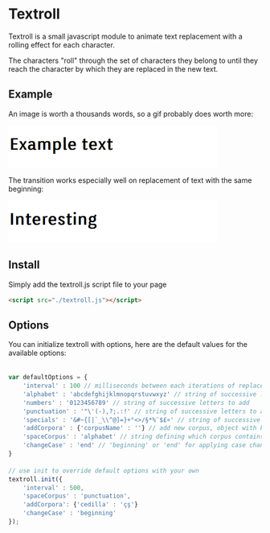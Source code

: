 # Textroll

Textroll is a small javascript module to animate text replacement with a rolling effect for each character.

The characters "roll" through the set of characters they belong to until they reach the character by which they are replaced in the new text.

## Example

An image is worth a thousands words, so a gif probably does worth more:

![](./example.gif)

The transition works especially well on replacement of text with the same beginning:

![](./interesting.gif)

## Install

Simply add the textroll.js script file to your page

```html
<script src="./textroll.js"></script>

```

## Options

You can initialize textroll with options, here are the default values for the available options:

```javascript

var defaultOptions = {
	'interval' : 100 // milliseconds between each iterations of replacement
	'alphabet' : 'abcdefghijklmnopqrstuvwxyz' // string of successive letters to add
	'numbers' : '0123456789' // string of successive letters to add
	'punctuation' : '"\'(-),?;.:!' // string of successive letters to add
	'specials' : '&#~{[|`_\\^@]=}+°<>/§*%¨$£¤' // string of successive letters to add
	'addCorpora' : {'corpusName' : ''} // add new corpus, object with key: corpus name, value: strings of successive characters,
	'spaceCorpus' : 'alphabet' // string defining which corpus contains space character
	'changeCase' : 'end' // 'beginning' or 'end' for applying case change
}

// use init to override default options with your own
textroll.init({
	'interval' : 500, 
	'spaceCorpus' : 'punctuation',
	'addCorpora': {'cedilla' : 'çş'}
	'changeCase' : 'beginning'
});

```